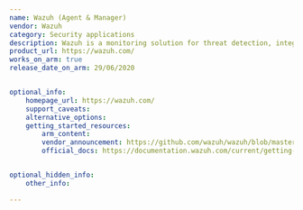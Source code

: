 ```yaml
---
name: Wazuh (Agent & Manager)
vendor: Wazuh
category: Security applications
description: Wazuh is a monitoring solution for threat detection, integrity monitoring, incident response and compliance.
product_url: https://wazuh.com/
works_on_arm: true
release_date_on_arm: 29/06/2020


optional_info:
    homepage_url: https://wazuh.com/
    support_caveats:
    alternative_options:
    getting_started_resources:
        arm_content:
        vendor_announcement: https://github.com/wazuh/wazuh/blob/master/CHANGELOG.md#v3130---2020-06-29
        official_docs: https://documentation.wazuh.com/current/getting-started/index.html


optional_hidden_info:
    other_info:

---
```

